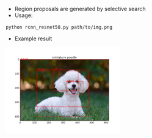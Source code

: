 * Region proposals are generated by selective search
* Usage: 
```
python rcnn_resnet50.py path/to/img.png
```
* Example result
<img src="R-CNN/poodle2_box.png" alt="poddle2_box" width="300px">
